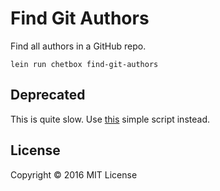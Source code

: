 # Find Git Authors

Find all authors in a GitHub repo.

```
lein run chetbox find-git-authors
```

## Deprecated 
This is quite slow. Use [this](https://gist.github.com/chetbox/347713e5c5a628b9bd6f) simple script instead.

## License

Copyright © 2016 MIT License
